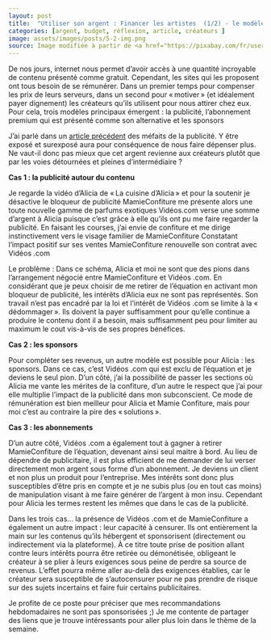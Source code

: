 ```yaml
---
layout: post
title:  "Utiliser son argent : Financer les artistes  (1/2) - le modèle publicitaire"
categories: [argent, budget, réflexion, article, créateurs ]
image: assets/images/posts/5-2-img.png
source: Image modifiée à partir de <a href="https://pixabay.com/fr/users/openclipart-vectors-30363/?utm_source=link-attribution&amp;utm_medium=referral&amp;utm_campaign=image&amp;utm_content=153336">OpenClipart-Vectors</a> de <a href="https://pixabay.com/fr/?utm_source=link-attribution&amp;utm_medium=referral&amp;utm_campaign=image&amp;utm_content=153336">Pixabay</a>
---
```


De nos jours, internet nous permet d’avoir accès à une quantité incroyable de contenu présenté comme gratuit. Cependant, les sites qui les proposent ont tous besoin de se rémunérer. Dans un premier temps pour compenser les prix de leurs serveurs, dans un second pour « motiver » (et idéalement payer dignement) les créateurs qu’ils utilisent pour nous attirer chez eux.
Pour cela, trois modèles principaux émergent : la publicité, l’abonnement premium qui est présenté comme son alternative et les sponsors

J’ai parlé dans un [article précédent](../pub_article) des méfaits de la publicité. Y être exposé et surexposé aura pour conséquence de nous faire dépenser plus. Ne vaut-il donc pas mieux que cet argent revienne aux créateurs plutôt que par les voies détournées et pleines d’intermédiaire ?

**Cas 1 : la publicité autour du contenu**

Je regarde la vidéo d’Alicia de « La cuisine d’Alicia » et pour la soutenir je désactive le bloqueur de publicité
MamieConfiture me présente alors une toute nouvelle gamme de parfums exotiques
Vidéos.com verse une somme d’argent à Alicia puisque c’est grâce à elle qu’ils ont pu me faire regarder la publicité.
En faisant les courses, j’ai envie de confiture et me dirige instinctivement vers le visage familier de MamieConfiture
Constatant l’impact positif sur ses ventes MamieConfiture renouvelle son contrat avec Vidéos .com

Le problème : 
Dans ce schéma, Alicia et moi ne sont que des pions dans l’arrangement négocié entre MamieConfiture et Vidéos .com. En considérant que je peux choisir de me retirer de l’équation en activant mon bloqueur de publicité, les intérêts d’Alicia eux ne sont pas représentés. Son travail n’est pas encadré par la loi et l’intérêt de Vidéos .com se limite à la « dédommager ». Ils doivent la payer suffisamment pour qu’elle continue a produire le contenu dont il a besoin, mais suffisamment peu pour limiter au maximum le cout vis-à-vis de ses propres bénéfices.

**Cas 2 : les sponsors**

Pour compléter ses revenus, un autre modèle est possible pour Alicia : les sponsors. Dans ce cas, c’est Vidéos .com qui est exclu de l’équation et je deviens le seul pion. D’un côté, j’ai la possibilité de passer les sections où Alicia me vante les mérites de la confiture, d’un autre le respect que j’ai pour elle multiplie l’impact de la publicité dans mon subconscient. Ce mode de rémunération est bien meilleur pour Alicia et Mamie Confiture, mais pour moi c’est au contraire la pire des « solutions ».

**Cas 3 : les abonnements**

D’un autre côté, Vidéos .com a également tout à gagner à retirer MamieConfiture de l’équation, devenant ainsi seul maitre à bord. Au lieu de dépendre de publicitaire, il est plus efficient de me demander de lui verser directement mon argent sous forme d’un abonnement. Je deviens un client et non plus un produit pour l’entreprise. Mes intérêts sont donc plus susceptibles d’être pris en compte et je ne subis plus (ou en tout cas moins) de manipulation visant à me faire générer de l’argent à mon insu. Cependant pour Alicia les termes restent les mêmes que dans le cas de la publicité.


Dans les trois cas… la présence de Vidéos .com et de MamieConfiture a également un autre impact : leur capacité à censurer. Ils ont entièrement la main sur les contenus qu’ils hébergent et sponsorisent (directement ou indirectement via la plateforme). À ce titre toute prise de position allant contre leurs intérêts pourra être retirée ou démonétisée, obligeant le créateur à se plier à leurs exigences sous peine de perdre sa source de revenus. L’effet pourra même aller au-delà des exigences établies, car le créateur sera susceptible de s’autocensurer pour ne pas prendre de risque sur des sujets incertains et faire fuir certains publicitaires. 


Je profite de ce poste pour préciser que mes recommandations hebdomadaires ne sont pas sponsorisées ;) Je me contente de partager des liens que je trouve intéressants pour aller plus loin dans le thème de la semaine. 

